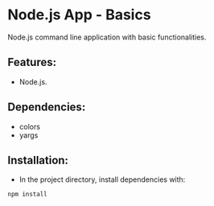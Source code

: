 # Node.js App - Basics

Node.js command line application with basic functionalities.


## Features:

* Node.js.


## Dependencies:

* colors
* yargs


## Installation:

* In the project directory, install dependencies with:

```
npm install
```
